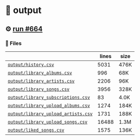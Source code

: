 # 📝  output 

## ⚙️ [run #664](https://github.com/jwenerd/ytm-dl/actions/runs/8265913265)

### 📁 Files

|                                                                         |lines|size|
|-------------------------------------------------------------------------|-----|----|
|[`output/history.csv` ](output/history.csv)                              |5031 |476K|
|[`output/library_albums.csv` ](output/library_albums.csv)                |996  |68K |
|[`output/library_artists.csv` ](output/library_artists.csv)              |2206 |96K |
|[`output/library_songs.csv` ](output/library_songs.csv)                  |3956 |328K|
|[`output/library_subscriptions.csv` ](output/library_subscriptions.csv)  |83   |4.0K|
|[`output/library_upload_albums.csv` ](output/library_upload_albums.csv)  |1274 |184K|
|[`output/library_upload_artists.csv` ](output/library_upload_artists.csv)|1731 |188K|
|[`output/library_upload_songs.csv` ](output/library_upload_songs.csv)    |16488|1.3M|
|[`output/liked_songs.csv` ](output/liked_songs.csv)                      |1575 |136K|